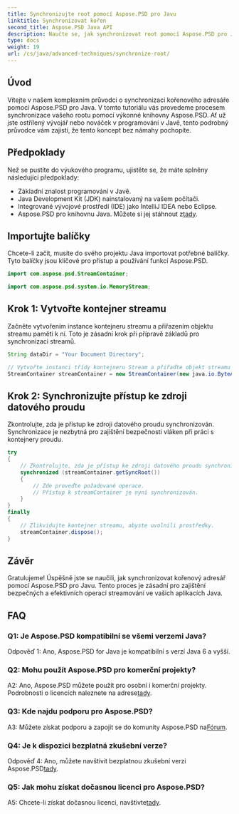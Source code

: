 ```yaml
---
title: Synchronizujte root pomocí Aspose.PSD pro Javu
linktitle: Synchronizovat kořen
second_title: Aspose.PSD Java API
description: Naučte se, jak synchronizovat root pomocí Aspose.PSD pro Java. Postupujte podle našeho podrobného průvodce pro efektivní operace streamování Java.
type: docs
weight: 19
url: /cs/java/advanced-techniques/synchronize-root/
---
```

## Úvod

Vítejte v našem komplexním průvodci o synchronizaci kořenového adresáře pomocí Aspose.PSD pro Java. V tomto tutoriálu vás provedeme procesem synchronizace vašeho rootu pomocí výkonné knihovny Aspose.PSD. Ať už jste ostřílený vývojář nebo nováček v programování v Javě, tento podrobný průvodce vám zajistí, že tento koncept bez námahy pochopíte.

## Předpoklady

Než se pustíte do výukového programu, ujistěte se, že máte splněny následující předpoklady:

- Základní znalost programování v Javě.
- Java Development Kit (JDK) nainstalovaný na vašem počítači.
- Integrované vývojové prostředí (IDE) jako IntelliJ IDEA nebo Eclipse.
-  Aspose.PSD pro knihovnu Java. Můžete si jej stáhnout z[tady](https://releases.aspose.com/psd/java/).

## Importujte balíčky

Chcete-li začít, musíte do svého projektu Java importovat potřebné balíčky. Tyto balíčky jsou klíčové pro přístup a používání funkcí Aspose.PSD.

```java
import com.aspose.psd.StreamContainer;

import com.aspose.psd.system.io.MemoryStream;
```

## Krok 1: Vytvořte kontejner streamu

Začněte vytvořením instance kontejneru streamu a přiřazením objektu streamu paměti k ní. Toto je zásadní krok při přípravě základů pro synchronizaci streamů.

```java
String dataDir = "Your Document Directory";

// Vytvořte instanci třídy kontejneru Stream a přiřaďte objekt streamu paměti.
StreamContainer streamContainer = new StreamContainer(new java.io.ByteArrayInputStream(new byte[0]));
```

## Krok 2: Synchronizujte přístup ke zdroji datového proudu

Zkontrolujte, zda je přístup ke zdroji datového proudu synchronizován. Synchronizace je nezbytná pro zajištění bezpečnosti vláken při práci s kontejnery proudu.

```java
try
{
    // Zkontrolujte, zda je přístup ke zdroji datového proudu synchronizován.
    synchronized (streamContainer.getSyncRoot())
    {
        // Zde proveďte požadované operace.
        // Přístup k streamContainer je nyní synchronizován.
    }
}
finally
{
    // Zlikvidujte kontejner streamu, abyste uvolnili prostředky.
    streamContainer.dispose();
}
```

## Závěr

Gratulujeme! Úspěšně jste se naučili, jak synchronizovat kořenový adresář pomocí Aspose.PSD pro Javu. Tento proces je zásadní pro zajištění bezpečných a efektivních operací streamování ve vašich aplikacích Java.

## FAQ

### Q1: Je Aspose.PSD kompatibilní se všemi verzemi Java?

Odpověď 1: Ano, Aspose.PSD for Java je kompatibilní s verzí Java 6 a vyšší.

### Q2: Mohu použít Aspose.PSD pro komerční projekty?

 A2: Ano, Aspose.PSD můžete použít pro osobní i komerční projekty. Podrobnosti o licencích naleznete na adrese[tady](https://purchase.aspose.com/buy).

### Q3: Kde najdu podporu pro Aspose.PSD?

 A3: Můžete získat podporu a zapojit se do komunity Aspose.PSD na[Fórum](https://forum.aspose.com/c/psd/34).

### Q4: Je k dispozici bezplatná zkušební verze?

 Odpověď 4: Ano, můžete navštívit bezplatnou zkušební verzi Aspose.PSD[tady](https://releases.aspose.com/).

### Q5: Jak mohu získat dočasnou licenci pro Aspose.PSD?

 A5: Chcete-li získat dočasnou licenci, navštivte[tady](https://purchase.aspose.com/temporary-license/).